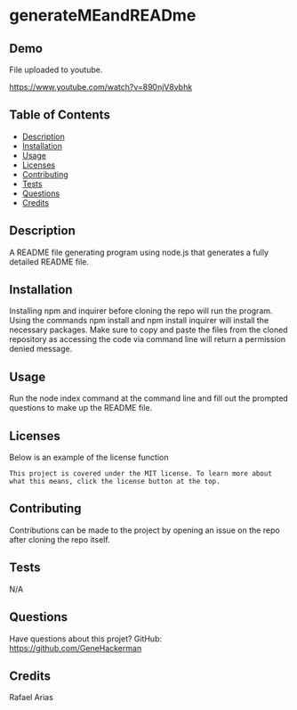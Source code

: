 # generateMEandREADme
  
   ## Demo
  File uploaded to youtube.
  
  https://www.youtube.com/watch?v=890njV8vbhk
  

  ## Table of Contents
  * [Description](#description)
  * [Installation](#installation)
  * [Usage](#usage)
  * [Licenses](#licenses)
  * [Contributing](#contributing)
  * [Tests](#tests)
  * [Questions](#questions)
  * [Credits](#credits)
  
  ## Description
  A README file generating program using node.js that generates a fully detailed README file. 

  ## Installation
  Installing npm and inquirer before cloning the repo will run the program. Using the commands npm install and npm install inquirer will install the necessary packages. Make sure to copy and paste the files from the cloned repository as accessing the code via command line will return a permission denied message.

  ## Usage
  Run the node index command at the command line and fill out the prompted questions to make up the README file.

  ## Licenses
  Below is an example of the license function
  
    This project is covered under the MIT license. To learn more about what this means, click the license button at the top.

  ## Contributing
  Contributions can be made to the project by opening an issue on the repo after cloning the repo itself.

  ## Tests
  N/A

  ## Questions
  Have questions about this projet?
  GitHub: https://github.com/GeneHackerman

  ## Credits
  Rafael Arias
 
 
  
  
